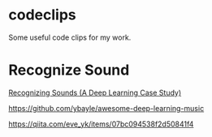 # codeclips
Some useful code clips for my work.

# Recognize Sound

[Recognizing Sounds (A Deep Learning Case Study)](https://medium.com/@awjuliani/recognizing-sounds-a-deep-learning-case-study-1bc37444d44d)

https://github.com/ybayle/awesome-deep-learning-music


https://qiita.com/eve_yk/items/07bc094538f2d50841f4
